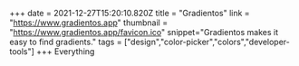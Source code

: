 +++
date = 2021-12-27T15:20:10.820Z
title = "Gradientos"
link = "https://www.gradientos.app"
thumbnail = "https://www.gradientos.app/favicon.ico"
snippet="Gradientos makes it easy to find gradients."
tags = ["design","color-picker","colors","developer-tools"]
+++
Everything

